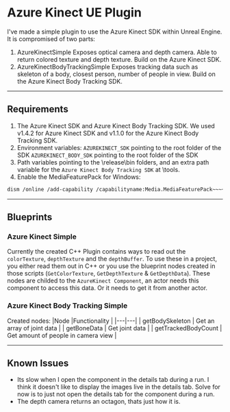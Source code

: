 # Azure Kinect UE Plugin
I've made a simple plugin to use the Azure Kinect SDK within Unreal Engine. It is compromised of two parts:
1. AzureKinectSimple
Exposes optical camera and depth camera. Able to return colored texture and depth texture. Build on the Azure Kinect SDK.
2. AzureKinectBodyTrackingSimple
Exposes tracking data such as skeleton of a body, closest person, number of people in view. Build on the Azure Kinect Body Tracking SDK.
---

## Requirements
1. The Azure Kinect SDK and Azure Kinect Body Tracking SDK.
We used v1.4.2 for Azure Kinect SDK and v1.1.0 for the Azure Kinect Body Tracking SDK.
2. Environment variables:
`AZUREKINECT_SDK` pointing to the root folder of the SDK
`AZUREKINECT_BODY_SDK` pointing to the root folder of the SDK
3. Path variables pointing to the \release\bin folders, and an extra path variable for the `Azure Kinect Body Tracking SDK` at \tools.
4. Enable the MediaFeaturePack for Windows:
```bash
dism /online /add-capability /capabilityname:Media.MediaFeaturePack~~~~0.0.1.0
```

---

## Blueprints
### Azure Kinect Simple
Currently the created C++ Plugin contains ways to read out the `colorTexture`, `depthTexture` and the `depthBuffer`. To use these in a project, you either read them out in C++ or you use the blueprint nodes created in those scripts (`GetColorTexture`, `GetDepthTexture` & `GetDepthData`).
These nodes are childed to the `AzureKinect Component`, an actor needs this component to access this data. Or it needs to get it from another actor.

### Azure Kinect Body Tracking Simple
Created nodes:
|Node |Functionality |
|---|---|
| getBodySkeleton | Get an array of joint data |
| getBoneData | Get joint data |
| getTrackedBodyCount | Get amount of people in camera view |

---

## Known Issues
- Its slow when I open the component in the details tab during a run. I think it doesn't like to display the images live in the details tab. Solve for now is to just not open the details tab for the component during a run.
- The depth camera returns an octagon, thats just how it is.
